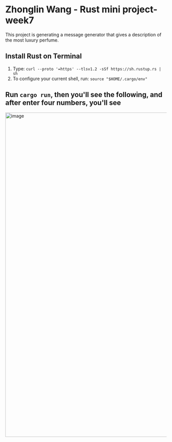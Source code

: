 # Zhonglin Wang - Rust mini project-week7
This project is generating a message generator that gives a description of the most luxury perfume.

## Install Rust on Terminal
1. Type: `curl --proto '=https' --tlsv1.2 -sSf https://sh.rustup.rs | sh`
2. To configure your current shell, run: `source "$HOME/.cargo/env"`

## Run `cargo run`, then you'll see the following, and after enter four numbers, you'll see
<img width="1010" alt="image" src="https://user-images.githubusercontent.com/112585430/230209874-f30b8bf0-e4b6-4372-8306-c9df52b84576.png">
